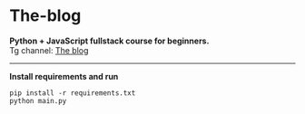 # The-blog
<b>Python + JavaScript fullstack course for beginners.</b><br>
Tg channel: <a href="https://t.me/theblog_uz">The blog</a></b>

<hr>

<b>Install requirements and run</b>

```
pip install -r requirements.txt
python main.py
```
